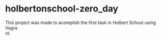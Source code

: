 # holbertonschool-zero_day

This project was made to acomplish the first task in Holbert School using Vagra\
nt.
